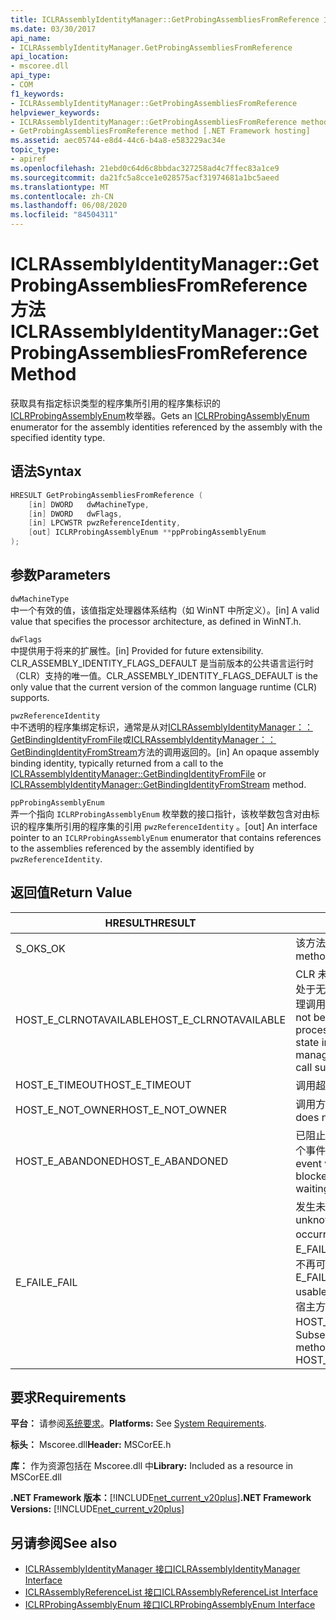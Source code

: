 ```yaml
---
title: ICLRAssemblyIdentityManager::GetProbingAssembliesFromReference 方法
ms.date: 03/30/2017
api_name:
- ICLRAssemblyIdentityManager.GetProbingAssembliesFromReference
api_location:
- mscoree.dll
api_type:
- COM
f1_keywords:
- ICLRAssemblyIdentityManager::GetProbingAssembliesFromReference
helpviewer_keywords:
- ICLRAssemblyIdentityManager::GetProbingAssembliesFromReference method [.NET Framework hosting]
- GetProbingAssembliesFromReference method [.NET Framework hosting]
ms.assetid: aec05744-e8d4-44c6-b4a8-e583229ac34e
topic_type:
- apiref
ms.openlocfilehash: 21ebd0c64d6c8bbdac327258ad4c7ffec83a1ce9
ms.sourcegitcommit: da21fc5a8cce1e028575acf31974681a1bc5aeed
ms.translationtype: MT
ms.contentlocale: zh-CN
ms.lasthandoff: 06/08/2020
ms.locfileid: "84504311"
---
```

# <a name="iclrassemblyidentitymanagergetprobingassembliesfromreference-method"></a><span data-ttu-id="a9190-102">ICLRAssemblyIdentityManager::GetProbingAssembliesFromReference 方法</span><span class="sxs-lookup"><span data-stu-id="a9190-102">ICLRAssemblyIdentityManager::GetProbingAssembliesFromReference Method</span></span>
<span data-ttu-id="a9190-103">获取具有指定标识类型的程序集所引用的程序集标识的[ICLRProbingAssemblyEnum](iclrprobingassemblyenum-interface.md)枚举器。</span><span class="sxs-lookup"><span data-stu-id="a9190-103">Gets an [ICLRProbingAssemblyEnum](iclrprobingassemblyenum-interface.md) enumerator for the assembly identities referenced by the assembly with the specified identity type.</span></span>  
  
## <a name="syntax"></a><span data-ttu-id="a9190-104">语法</span><span class="sxs-lookup"><span data-stu-id="a9190-104">Syntax</span></span>  
  
```cpp  
HRESULT GetProbingAssembliesFromReference (  
    [in] DWORD   dwMachineType,  
    [in] DWORD   dwFlags,  
    [in] LPCWSTR pwzReferenceIdentity,  
    [out] ICLRProbingAssemblyEnum **ppProbingAssemblyEnum  
);  
```  
  
## <a name="parameters"></a><span data-ttu-id="a9190-105">参数</span><span class="sxs-lookup"><span data-stu-id="a9190-105">Parameters</span></span>  
 `dwMachineType`  
 <span data-ttu-id="a9190-106">中一个有效的值，该值指定处理器体系结构（如 WinNT 中所定义）。</span><span class="sxs-lookup"><span data-stu-id="a9190-106">[in] A valid value that specifies the processor architecture, as defined in WinNT.h.</span></span>  
  
 `dwFlags`  
 <span data-ttu-id="a9190-107">中提供用于将来的扩展性。</span><span class="sxs-lookup"><span data-stu-id="a9190-107">[in] Provided for future extensibility.</span></span> <span data-ttu-id="a9190-108">CLR_ASSEMBLY_IDENTITY_FLAGS_DEFAULT 是当前版本的公共语言运行时（CLR）支持的唯一值。</span><span class="sxs-lookup"><span data-stu-id="a9190-108">CLR_ASSEMBLY_IDENTITY_FLAGS_DEFAULT is the only value that the current version of the common language runtime (CLR) supports.</span></span>  
  
 `pwzReferenceIdentity`  
 <span data-ttu-id="a9190-109">中不透明的程序集绑定标识，通常是从对[ICLRAssemblyIdentityManager：： GetBindingIdentityFromFile](iclrassemblyidentitymanager-getbindingidentityfromfile-method.md)或[ICLRAssemblyIdentityManager：： GetBindingIdentityFromStream](iclrassemblyidentitymanager-getbindingidentityfromstream-method.md)方法的调用返回的。</span><span class="sxs-lookup"><span data-stu-id="a9190-109">[in] An opaque assembly binding identity, typically returned from a call to the [ICLRAssemblyIdentityManager::GetBindingIdentityFromFile](iclrassemblyidentitymanager-getbindingidentityfromfile-method.md) or [ICLRAssemblyIdentityManager::GetBindingIdentityFromStream](iclrassemblyidentitymanager-getbindingidentityfromstream-method.md) method.</span></span>  
  
 `ppProbingAssemblyEnum`  
 <span data-ttu-id="a9190-110">弄一个指向 `ICLRProbingAssemblyEnum` 枚举数的接口指针，该枚举数包含对由标识的程序集所引用的程序集的引用 `pwzReferenceIdentity` 。</span><span class="sxs-lookup"><span data-stu-id="a9190-110">[out] An interface pointer to an `ICLRProbingAssemblyEnum` enumerator that contains references to the assemblies referenced by the assembly identified by `pwzReferenceIdentity`.</span></span>  
  
## <a name="return-value"></a><span data-ttu-id="a9190-111">返回值</span><span class="sxs-lookup"><span data-stu-id="a9190-111">Return Value</span></span>  
  
|<span data-ttu-id="a9190-112">HRESULT</span><span class="sxs-lookup"><span data-stu-id="a9190-112">HRESULT</span></span>|<span data-ttu-id="a9190-113">说明</span><span class="sxs-lookup"><span data-stu-id="a9190-113">Description</span></span>|  
|-------------|-----------------|  
|<span data-ttu-id="a9190-114">S_OK</span><span class="sxs-lookup"><span data-stu-id="a9190-114">S_OK</span></span>|<span data-ttu-id="a9190-115">该方法已成功返回。</span><span class="sxs-lookup"><span data-stu-id="a9190-115">The method returned successfully.</span></span>|  
|<span data-ttu-id="a9190-116">HOST_E_CLRNOTAVAILABLE</span><span class="sxs-lookup"><span data-stu-id="a9190-116">HOST_E_CLRNOTAVAILABLE</span></span>|<span data-ttu-id="a9190-117">CLR 未加载到进程中，或 CLR 处于无法运行托管代码或成功处理调用的状态。</span><span class="sxs-lookup"><span data-stu-id="a9190-117">The CLR has not been loaded into a process, or the CLR is in a state in which it cannot run managed code or process the call successfully.</span></span>|  
|<span data-ttu-id="a9190-118">HOST_E_TIMEOUT</span><span class="sxs-lookup"><span data-stu-id="a9190-118">HOST_E_TIMEOUT</span></span>|<span data-ttu-id="a9190-119">调用超时。</span><span class="sxs-lookup"><span data-stu-id="a9190-119">The call timed out.</span></span>|  
|<span data-ttu-id="a9190-120">HOST_E_NOT_OWNER</span><span class="sxs-lookup"><span data-stu-id="a9190-120">HOST_E_NOT_OWNER</span></span>|<span data-ttu-id="a9190-121">调用方不拥有该锁。</span><span class="sxs-lookup"><span data-stu-id="a9190-121">The caller does not own the lock.</span></span>|  
|<span data-ttu-id="a9190-122">HOST_E_ABANDONED</span><span class="sxs-lookup"><span data-stu-id="a9190-122">HOST_E_ABANDONED</span></span>|<span data-ttu-id="a9190-123">已阻止的线程或纤程正在等待某个事件时，该事件被取消。</span><span class="sxs-lookup"><span data-stu-id="a9190-123">An event was canceled while a blocked thread or fiber was waiting on it.</span></span>|  
|<span data-ttu-id="a9190-124">E_FAIL</span><span class="sxs-lookup"><span data-stu-id="a9190-124">E_FAIL</span></span>|<span data-ttu-id="a9190-125">发生未知的灾难性故障。</span><span class="sxs-lookup"><span data-stu-id="a9190-125">An unknown catastrophic failure occurred.</span></span> <span data-ttu-id="a9190-126">如果方法返回 E_FAIL，则 CLR 在该进程内将不再可用。</span><span class="sxs-lookup"><span data-stu-id="a9190-126">If a method returns E_FAIL, the CLR is no longer usable within the process.</span></span> <span data-ttu-id="a9190-127">对宿主方法的后续调用会返回 HOST_E_CLRNOTAVAILABLE。</span><span class="sxs-lookup"><span data-stu-id="a9190-127">Subsequent calls to hosting methods return HOST_E_CLRNOTAVAILABLE.</span></span>|  
  
## <a name="requirements"></a><span data-ttu-id="a9190-128">要求</span><span class="sxs-lookup"><span data-stu-id="a9190-128">Requirements</span></span>  
 <span data-ttu-id="a9190-129">**平台：** 请参阅[系统要求](../../get-started/system-requirements.md)。</span><span class="sxs-lookup"><span data-stu-id="a9190-129">**Platforms:** See [System Requirements](../../get-started/system-requirements.md).</span></span>  
  
 <span data-ttu-id="a9190-130">**标头：** Mscoree.dll</span><span class="sxs-lookup"><span data-stu-id="a9190-130">**Header:** MSCorEE.h</span></span>  
  
 <span data-ttu-id="a9190-131">**库：** 作为资源包括在 Mscoree.dll 中</span><span class="sxs-lookup"><span data-stu-id="a9190-131">**Library:** Included as a resource in MSCorEE.dll</span></span>  
  
 <span data-ttu-id="a9190-132">**.NET Framework 版本：**[!INCLUDE[net_current_v20plus](../../../../includes/net-current-v20plus-md.md)]</span><span class="sxs-lookup"><span data-stu-id="a9190-132">**.NET Framework Versions:** [!INCLUDE[net_current_v20plus](../../../../includes/net-current-v20plus-md.md)]</span></span>  
  
## <a name="see-also"></a><span data-ttu-id="a9190-133">另请参阅</span><span class="sxs-lookup"><span data-stu-id="a9190-133">See also</span></span>

- [<span data-ttu-id="a9190-134">ICLRAssemblyIdentityManager 接口</span><span class="sxs-lookup"><span data-stu-id="a9190-134">ICLRAssemblyIdentityManager Interface</span></span>](iclrassemblyidentitymanager-interface.md)
- [<span data-ttu-id="a9190-135">ICLRAssemblyReferenceList 接口</span><span class="sxs-lookup"><span data-stu-id="a9190-135">ICLRAssemblyReferenceList Interface</span></span>](iclrassemblyreferencelist-interface.md)
- [<span data-ttu-id="a9190-136">ICLRProbingAssemblyEnum 接口</span><span class="sxs-lookup"><span data-stu-id="a9190-136">ICLRProbingAssemblyEnum Interface</span></span>](iclrprobingassemblyenum-interface.md)
